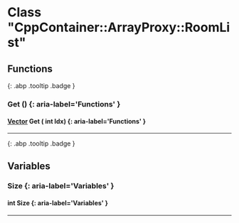 # Class "CppContainer::ArrayProxy::RoomList"
## Functions
[ ](#){: .abp .tooltip .badge }
### Get () {: aria-label='Functions' }
#### [Vector](../Vector) Get ( int Idx)  {: aria-label='Functions' }

___ 
[ ](#){: .abp .tooltip .badge }
## Variables
### Size {: aria-label='Variables' }
####  int Size  {: aria-label='Variables' }

___ 
